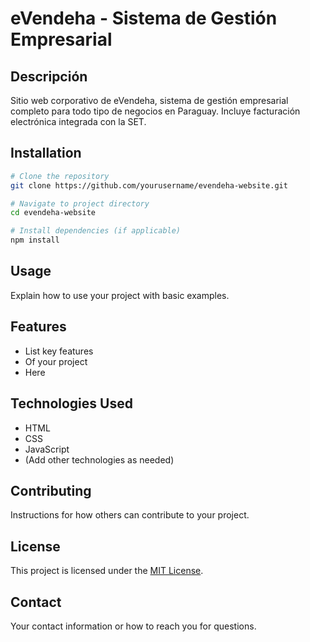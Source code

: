 # eVendeha - Sistema de Gestión Empresarial

## Descripción
Sitio web corporativo de eVendeha, sistema de gestión empresarial completo para todo tipo de negocios en Paraguay. Incluye facturación electrónica integrada con la SET.

## Installation
```bash
# Clone the repository
git clone https://github.com/yourusername/evendeha-website.git

# Navigate to project directory
cd evendeha-website

# Install dependencies (if applicable)
npm install
```

## Usage
Explain how to use your project with basic examples.

## Features
- List key features
- Of your project
- Here

## Technologies Used
- HTML
- CSS
- JavaScript
- (Add other technologies as needed)

## Contributing
Instructions for how others can contribute to your project.

## License
This project is licensed under the [MIT License](LICENSE).

## Contact
Your contact information or how to reach you for questions.